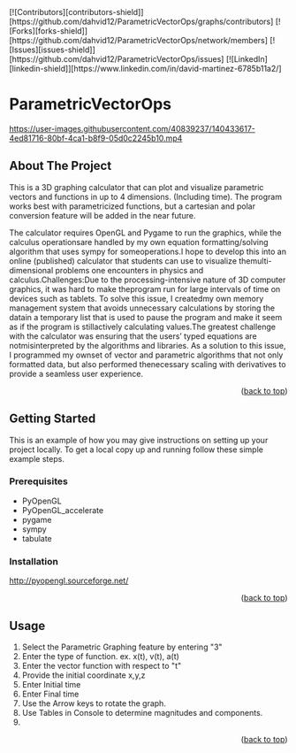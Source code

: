 <div id="top"></div>
[![Contributors][contributors-shield]][https://github.com/dahvid12/ParametricVectorOps/graphs/contributors]
[![Forks][forks-shield]][https://github.com/dahvid12/ParametricVectorOps/network/members]
[![Issues][issues-shield]][https://github.com/dahvid12/ParametricVectorOps/issues]
[![LinkedIn][linkedin-shield]][https://www.linkedin.com/in/david-martinez-6785b11a2/]

# ParametricVectorOps

https://user-images.githubusercontent.com/40839237/140433617-4ed81716-80bf-4ca1-b8f9-05d0c2245b10.mp4



## About The Project


This is a 3D graphing calculator that can plot and visualize parametric vectors and functions in up to 4 dimensions. (Including time). The program works best with parametricized functions, but a cartesian and polar conversion feature will be added in the near future.

The calculator requires OpenGL and Pygame to run the graphics, while the calculus operationsare handled by my own equation formatting/solving algorithm that uses sympy for someoperations.I hope to develop this into an online (published)  calculator that students can use to visualize themulti-dimensional problems one encounters in physics and calculus.Challenges:Due to the processing-intensive nature of 3D computer graphics, it was hard to make theprogram run for large intervals of time on devices such as tablets. To solve this issue, I createdmy own memory management system that avoids unnecessary calculations by storing the datain a temporary list that is used to pause the program and make it seem as if the program is stillactively calculating values.The greatest challenge with the calculator was ensuring that the users’ typed equations are notmisinterpreted by the algorithms and libraries. As a solution to this issue, I programmed my ownset of vector and parametric algorithms that not only formatted data, but also performed thenecessary scaling with derivatives to provide a seamless user experience.

<p align="right">(<a href="#top">back to top</a>)</p>

<!-- GETTING STARTED -->
## Getting Started

This is an example of how you may give instructions on setting up your project locally.
To get a local copy up and running follow these simple example steps.

### Prerequisites

* PyOpenGL
* PyOpenGL_accelerate
* pygame
* sympy
* tabulate

### Installation

http://pyopengl.sourceforge.net/

<p align="right">(<a href="#top">back to top</a>)</p>

<!-- USAGE EXAMPLES -->
## Usage
1. Select the Parametric Graphing feature by entering "3"
2. Enter the type of function. ex.  x(t), v(t), a(t)
3. Enter the vector function with respect to "t"
4. Provide the initial coordinate   x,y,z
5. Enter Initial time
6. Enter Final time 
7. Use the Arrow keys to rotate the graph.
8. Use Tables in Console to determine magnitudes and components.
9. 
<p align="right">(<a href="#top">back to top</a>)</p>


